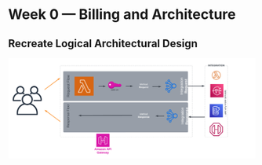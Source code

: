 # Week 0 — Billing and Architecture



## Recreate Logical Architectural Design

![conceptual diagram](../_docs/assets/Cruddur-conceptual-diagram.png)

